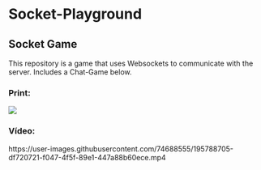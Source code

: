 # Socket-Playground
<h2>Socket Game</h2>
<p>
This repository is a game that uses Websockets to communicate with the server. Includes a Chat-Game below.
  
</p>
<h3>Print:</h3>
<img size="30vh" src="https://user-images.githubusercontent.com/74688555/195788118-1c32b801-cc4c-4743-9fbc-ed234d61853e.png"></img>
<h3>Vídeo:</h3>
https://user-images.githubusercontent.com/74688555/195788705-df720721-f047-4f5f-89e1-447a88b60ece.mp4

